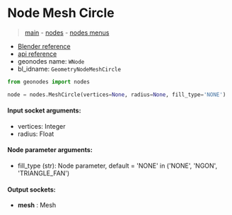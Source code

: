 # Node Mesh Circle

> [main](../structure.md) - [nodes](nodes.md) - [nodes menus](nodes_menus.md)

- [Blender reference](https://docs.blender.org/manual/en/latest/modeling/geometry_nodes/mesh_primitives/mesh_circle.html)
- [api reference](https://docs.blender.org/api/current/bpy.types.GeometryNodeMeshCircle.html)
- geonodes name: `WNode`
- bl_idname: `GeometryNodeMeshCircle`

```python
from geonodes import nodes

node = nodes.MeshCircle(vertices=None, radius=None, fill_type='NONE')
```

#### Input socket arguments:

- vertices: Integer
- radius: Float

#### Node parameter arguments:

- fill_type (str): Node parameter, default = 'NONE' in ('NONE', 'NGON', 'TRIANGLE_FAN')

#### Output sockets:

- **mesh** : Mesh

